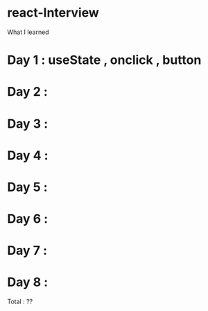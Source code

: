 # react-Interview

What I learned

# Day 1 : useState , onclick , button 
# Day 2 :
# Day 3 :
# Day 4 :
# Day 5 :
# Day 6 :
# Day 7 :
# Day 8 :

Total : ??